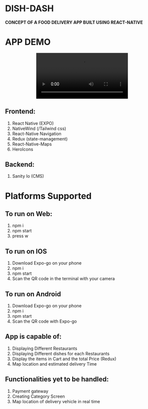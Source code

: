 # DISH-DASH

#### CONCEPT OF A FOOD DELIVERY APP BUILT USING REACT-NATIVE

# APP DEMO

<div id="header" align="center">
<video src="https://user-images.githubusercontent.com/112558267/227723685-d8a58170-86e6-47db-bfb8-9fe6f622d2d9.mp4"></video>
</div>


## Frontend:
1. React Native (EXPO)
4. NativeWind (/Tailwind css)
3. React-Native Navigation
4. Redux (state-management)
5. React-Native-Maps
6. HeroIcons

## Backend:
1. Sanity Io (CMS)

# Platforms Supported

## To run on  Web: 
1. npm i
2. npm start
3. press w

## To run on IOS 
1. Download Expo-go on your phone
2. npm i 
3. npm start
4. Scan the QR code in the terminal with your camera

## To run on Android 
1. Download Expo-go on your phone
2. npm i 
3. npm start
4. Scan the QR code with Expo-go




## App is capable of:
1. Displaying Different Restaurants
2. Displaying Different dishes for each Restaurants
3. Display the items in Cart and the total Price (Redux)
4. Map location and estimated delivery Time



## Functionalities yet to be handled:
1. Payment gateway
2. Creating Category Screen
3. Map location of delivery vehicle in real time


